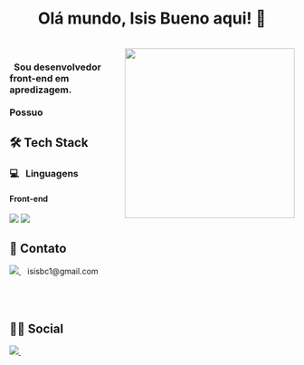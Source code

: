 <h1 align="center">
  Olá mundo, Isis Bueno aqui! 👋
</h1>

<br>

<img align='right' src='http://www.jenyalestina.com/blog/wp-content/uploads/2019/05/web-development-1024x582.jpg' width='300"'>

<h3 align="left">
&nbsp; Sou desenvolvedor front-end em apredizagem.
<br><br>
Possuo 
</h3>

## 🛠 Tech Stack

### 💻 &nbsp; Linguagens

#### Front-end
<img src="https://img.shields.io/badge/JavaScript-323330?style=for-the-badge&logo=javascript&logoColor=F7DF1E" /> <img src="https://img.shields.io/badge/HTML5-E34F26?style=for-the-badge&logo=html5&logoColor=white" /> 

## 📱 Contato
<a href="mailto:andre@imperiosoft.com.br">
    <img src="https://img.shields.io/badge/Gmail-D14836?style=for-the-badge&logo=gmail&logoColor=white" />
</a>&nbsp;&nbsp; isisbc1@gmail.com
  <br><br><br><br>

## 🤜🤛 Social

<a href="https://www.instagram.com/isisb_c/">
  <img src="https://img.shields.io/badge/instagram-%23E4405F.svg?&style=for-the-badge&logo=instagram&logoColor=white" />        
</a>&nbsp;&nbsp;
